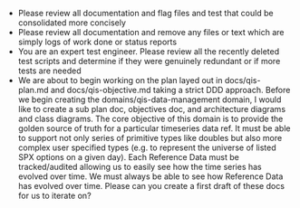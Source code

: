 - Please review all documentation and flag files and test that could be consolidated more concisely
- Please review all documentation and remove any files or text which are simply logs of work done or status reports
- You are an expert test engineer. Please review all the recently deleted test scripts and determine if they were genuinely redundant or if more tests are needed
- We are about to begin working on the plan layed out in docs/qis-plan.md and docs/qis-objective.md taking a strict DDD approach. Before we begin creating the domains/qis-data-management domain, I would like to create a sub plan doc, objectives doc, and  architecture diagrams and class diagrams. The core objective of this domain is to provide the golden source of truth for a particular timeseries data ref. It must be able to support not only series of primitive types like doubles but also more complex user specified types (e.g. to represent the universe of listed SPX options on a given day). Each Reference Data must be tracked/audited allowing us to easily see how the time series has evolved over time. We must always be able to see how Reference Data has evolved over time. Please can you create a first draft of these docs for us to iterate on?